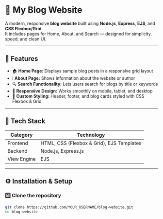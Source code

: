 # 📰 My Blog Website

A modern, responsive **blog website** built using **Node.js**, **Express**, **EJS**, and **CSS Flexbox/Grid**.  
It includes pages for Home, About, and Search — designed for simplicity, speed, and clean UI.

---

## 🚀 Features

- 🏠 **Home Page:** Displays sample blog posts in a responsive grid layout  
- ℹ️ **About Page:** Shows information about the website or author  
- 🔍 **Search Functionality:** Lets users search for blogs by title or keywords  
- 📱 **Responsive Design:** Works smoothly on mobile, tablet, and desktop  
- 🎨 **Custom Styling:** Header, footer, and blog cards styled with CSS Flexbox & Grid  

---

## 🧩 Tech Stack

| Category | Technology |
|-----------|-------------|
| Frontend | HTML, CSS (Flexbox & Grid), EJS Templates |
| Backend | Node.js, Express.js |
| View Engine | EJS |

---

## ⚙️ Installation & Setup

### 1️⃣ Clone the repository
```bash
git clone https://github.com/YOUR_USERNAME/blog-website.git
cd blog-website
